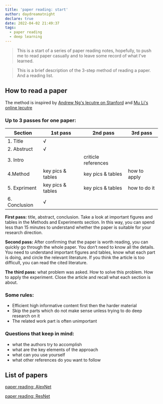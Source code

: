 ```yaml
---
title: 'paper reading: start'
author: daydreamatnight
declare: true
date: 2022-04-02 21:49:37
tags: 
  - paper reading
  - deep learning
---
```


> This is a start of a series of paper reading notes, hopefully, to push me to read paper casually and to leave some record of what I've learned.

> This is a brief description of the 3-step method of reading a paper. And a reading list.

<!-- more -->

## How to read a paper

The method is inspired by [Andrew Ng's lecutre on Stanford](https://youtu.be/733m6qBH-jI) and [Mu Li's online lecutre](https://www.bilibili.com/video/BV1H44y1t75x)

### Up to 3 passes for one paper:

| Section       | 1st pass          | 2nd pass            | 3rd pass     |
| ------------- | ----------------- | ------------------- | ------------ |
| 1. Title      | √                 |                     |              |
| 2. Abstruct   | √                 |                     |              |
| 3. Intro      |                   | criticle references |              |
| 4.Method      | key pics & tables | key pics & tables   | how to apply |
| 5. Expriment  | key pics & tables | key pics & tables   | how to do it |
| 6. Conclusion | √                 |                     |              |

**First pass:** title, abstract, conclusion. Take a look at important figures and tables in the Methods and Experiments section. In this way, you can spend less than 15 minutes to understand whether the paper is suitable for your research direction.

**Second pass:** After confirming that the paper is worth reading, you can quickly go through the whole paper. You don’t need to know all the details. You need to understand important figures and tables, know what each part is doing, and circle the relevant literature. If you think the article is too difficult, you can read the cited literature.

**The third pass:** what problem was asked. How to solve this problem. How to apply the experiment. Close the article and recall what each section is about.

### Some rules:  

- Efficient high informative content first then the harder material 
- Skip the parts which do not make sense unless trying to do deep research on it
- The related work part is often unimportant

### Questions that keep in mind:

- what the authors try to accomplish
- what are the key elements of the approach
- what can you use yourself
- what other references do you want to follow

## List of papers

[paper reading: AlexNet](https://daydreamatnight.github.io/2022/04/07/paper-reading-AlexNet/)

[paper reading: ResNet](https://daydreamatnight.github.io/2022/04/09/paper-reading-ResNet/)
